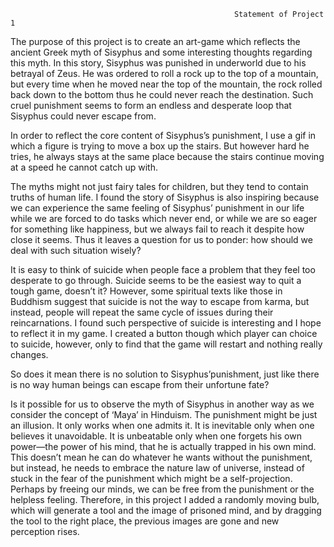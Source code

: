                                                       Statement of Project 1


The purpose of this project is to create an art-game which reflects the ancient Greek myth of Sisyphus and some interesting thoughts regarding this myth.
In this story, Sisyphus was punished in underworld due to his betrayal of Zeus. He was ordered to roll a rock up to the top of a mountain, 
but every time when he moved near the top of the mountain, the rock rolled back down to the bottom thus he could never reach the destination.
Such cruel punishment seems to form an endless and desperate loop that Sisyphus could never escape from.

In order to reflect the core content of Sisyphus’s punishment, I use a gif in which a figure is trying to move a box up the stairs. But however hard he tries, he always stays at the same place because the stairs continue moving at a speed he cannot catch up with.

The myths might not just fairy tales for children, but they tend to contain truths of human life. I found the story of Sisyphus is also inspiring because we can experience the same feeling of Sisyphus’ punishment in our life while we are forced to do tasks which never end, or while we are so eager for something like happiness, but we always fail to reach it despite how close it seems. Thus it leaves a question for us to ponder: how should we deal with such situation wisely?

It is easy to think of suicide when people face a problem that they feel too desperate to go through. Suicide seems to be the easiest way to quit a tough game, doesn’t it? However, some spiritual texts like those in Buddhism suggest that suicide is not the way to escape from karma, but instead, people will repeat the same cycle of issues during their reincarnations. I found such perspective of suicide is interesting and I hope to reflect it in my game. I created a button though which player can choice to suicide, however, only to find that the game will restart and nothing really changes.

So does it mean there is no solution to Sisyphus’punishment, just like there is no way human beings can escape from their unfortune fate? 

Is it possible for us to observe the myth of Sisyphus in another way as we consider the concept of ‘Maya’ in Hinduism. The punishment might be just an illusion. It only works when one admits it. It is inevitable only when one believes it unavoidable. It is unbeatable only when one forgets his own power—the power of his mind, that he is actually trapped in his own mind. This doesn’t mean he can do whatever he wants without the punishment, but instead, he needs to embrace the nature law of universe, instead of stuck in the fear of the punishment which might be a self-projection. Perhaps by freeing our minds, we can be free from the punishment or the helpless feeling. Therefore, in this project I added a randomly moving bulb, which will generate a tool and the image of prisoned mind, and by dragging the tool to the right place, the previous images are gone and new perception rises.  

